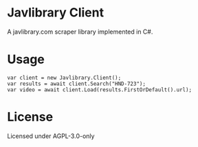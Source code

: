 # Javlibrary Client
A javlibrary.com scraper library implemented in C#.

# Usage
    var client = new Javlibrary.Client();
    var results = await client.Search("HND-723");
    var video = await client.Load(results.FirstOrDefault().url);

# License
Licensed under AGPL-3.0-only
